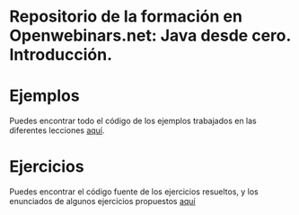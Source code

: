 # Repositorio de la formación en Openwebinars.net: Java desde cero. Introducción.

# Ejemplos

Puedes encontrar todo el código de los ejemplos trabajados en las diferentes lecciones [aquí](./ejemplos/).

# Ejercicios

Puedes encontrar el código fuente de los ejercicios resueltos, y los enunciados de algunos ejercicios propuestos [aquí](./ejercicios/)